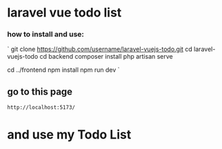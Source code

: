# laravel vue todo list
### how to install and use:
`
git clone https://github.com/username/laravel-vuejs-todo.git
cd laravel-vuejs-todo
cd backend
composer install
php artisan serve

cd ../frontend
npm install
npm run dev
`
## go to this page
`
http://localhost:5173/
`
# and use my Todo List

